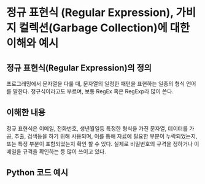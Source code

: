 # 정규 표현식 (Regular Expression), 가비지 컬렉션(Garbage Collection)에 대한 이해와 예시

## 정규 표현식(Regular Expression)의 정의
프로그래밍에서 문자열을 다룰 때, 문자열의 일정한 패턴을 표현하는 일종의 형식 언어를 말한다. 정규식이라고도 부르며, 보통 RegEx 혹은 RegExp라 많이 쓴다.

## 이해한 내용
정규 표현식은 이메일, 전화번호, 생년월일등 특정한 형식을 가진 문자열, 데이터를 가공, 추출, 검색등을 하기 위해 사용되며, 이를 통해 자료에 필요한 부분이 누락되었는지, 또는 특정 부분이 포함되었는지 확인 할 수 있다.
실제로 비밀번호의 규격을 정하거나 이메일을 규격을 확인하는 등 많이 쓰이고 있다.


## Python 코드 예시
